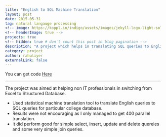 ```yaml
---
title: "English to SQL Machine Translation"
layout: post
date: 2015-05-31
tag: natural langauge processing
<!-- image: https://koppl.in/indigo/assets/images/jekyll-logo-light-solid.png -->
<!-- headerImage: true -->
projects: true
<!-- hidden: true # don't count this post in blog pagination -->
description: "A project which helps in translating SQL queries to English with help of Statistical Machine Translation"
category: project
author: rahuliyer
externalLink: false
---
```


<!-- ![Screenshot](https://raw.githubusercontent.com/sergiokopplin/indigo/gh-pages/assets/screen-shot.png) -->

<!-- Example of project - Indigo Minimalist Jekyll Template - [Demo](http://sergiokopplin.github.io/indigo/). This is a simple and minimalist template for Jekyll for those who likes to eat noodles. -->
You can get code [Here](https://github.com/rahul-iyer/SQL_to_English_Machine_Translation)

---

The project was aimed at helping non IT professionals in switching from Excel to Structured Database.
- Used statistical machine translation tool to translate English queries to SQL queries for particular college database. 
- Results were not encouraging as I only managed to get 400 parallel translation.
- It did perform good for simple select, insert, update and delete quereies and some very simple join queries. 

